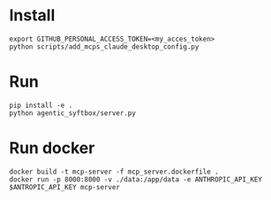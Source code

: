# Install

```
export GITHUB_PERSONAL_ACCESS_TOKEN=<my_acces_token>
python scripts/add_mcps_claude_desktop_config.py
````

# Run
```
pip install -e .
python agentic_syftbox/server.py
```


# Run docker
```
docker build -t mcp-server -f mcp_server.dockerfile .
docker run -p 8000:8000 -v ./data:/app/data -e ANTHROPIC_API_KEY $ANTROPIC_API_KEY mcp-server
```

